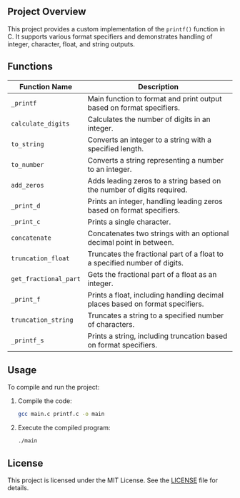 ## Project Overview

This project provides a custom implementation of the `printf()` function in C. It supports various format specifiers and demonstrates handling of integer, character, float, and string outputs.

## Functions

| Function Name      | Description                                                                                              |
|--------------------|----------------------------------------------------------------------------------------------------------|
| `_printf`          | Main function to format and print output based on format specifiers.                                     |
| `calculate_digits` | Calculates the number of digits in an integer.                                                           |
| `to_string`        | Converts an integer to a string with a specified length.                                                |
| `to_number`        | Converts a string representing a number to an integer.                                                   |
| `add_zeros`        | Adds leading zeros to a string based on the number of digits required.                                   |
| `_print_d`         | Prints an integer, handling leading zeros based on format specifiers.                                    |
| `_print_c`         | Prints a single character.                                                                             |
| `concatenate`      | Concatenates two strings with an optional decimal point in between.                                      |
| `truncation_float` | Truncates the fractional part of a float to a specified number of digits.                                |
| `get_fractional_part` | Gets the fractional part of a float as an integer.                                                        |
| `_print_f`         | Prints a float, including handling decimal places based on format specifiers.                            |
| `truncation_string`| Truncates a string to a specified number of characters.                                                   |
| `_printf_s`        | Prints a string, including truncation based on format specifiers.                                        |

## Usage

To compile and run the project:

1. Compile the code:
    ```bash
    gcc main.c printf.c -o main
    ```

2. Execute the compiled program:
    ```bash
    ./main
    ```

## License

This project is licensed under the MIT License. See the [LICENSE](LICENSE) file for details.
